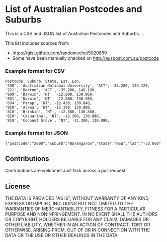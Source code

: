 # List of Australian Postcodes and Suburbs

This is a CSV and JSON list of Australian Postcodes and Suburbs.

This list includes sources from: 

- https://gist.github.com/randomecho/5020859
- Some have been manually checked on http://auspost.com.au/postcode

### Example format for CSV
```
Postcode, Suburb, State, Lat, Lon,
'200', 'Australian National University', 'ACT', -35.280, 149.120,
'221', 'Barton', 'ACT', -35.200, 149.100,
'800', 'Darwin', 'NT', -12.800, 130.960,
'801', 'Darwin', 'NT', -12.800, 130.960,
'804', 'Parap', 'NT', -12.430, 130.840,
'810', 'Alawa', 'NT', -12.380, 130.880,
'810', 'Brinkin', 'NT', -12.380, 130.880,
'810', 'Casuarina', 'NT', -12.380, 130.880,
'810', 'Coconut Grove', 'NT', -12.380, 130.880,
```

### Example format for JSON

```
{"postcode":"2000","suburb":"Barangaroo","state":"NSW","lat":"-33.860","lon":"151.210"}

```


## Contributions

Contributions are welcome! Just flick across a pull request. 


## License

THE DATA IS PROVIDED "AS IS", WITHOUT WARRANTY OF ANY KIND, EXPRESS OR IMPLIED, INCLUDING BUT NOT LIMITED TO THE WARRANTIES OF MERCHANTABILITY, FITNESS FOR A PARTICULAR PURPOSE AND NONINFRINGEMENT. IN NO EVENT SHALL THE AUTHORS OR COPYRIGHT HOLDERS BE LIABLE FOR ANY CLAIM, DAMAGES OR OTHER LIABILITY, WHETHER IN AN ACTION OF CONTRACT, TORT OR OTHERWISE, ARISING FROM, OUT OF OR IN CONNECTION WITH THE DATA OR THE USE OR OTHER DEALINGS IN THE DATA.